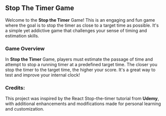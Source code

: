 <h2>Stop The Timer Game</h2>

<p>Welcome to the <b>Stop the Timer</b> Game! This is an engaging and fun game where the goal is to stop the timer as close to a target time as possible. It's a simple yet addictive game that challenges your sense of timing and estimation skills.</p>

<h3>Game Overview</h3>
<p>In <b>Stop the Timer</b> Game, players must estimate the passage of time and attempt to stop a running timer at a predefined target time. The closer you stop the timer to the target time, the higher your score. It's a great way to test and improve your internal clock!</p>

<h3>Credits:</h3>
<p>This project was inspired by the React Stop-the-timer tutorial from <b>Udemy</b>, with additional enhancements and modifications made for personal learning and customization.</p>
